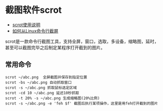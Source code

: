 # 截图软件scrot

* [scrot使用说明](http://blog.sina.com.cn/s/blog_57878a0f0101e4y2.html)
* [如何从Linux命令行截屏](https://linux.cn/article-3197-1.html)

scrot是一款命令行截图工具，支持全屏，窗口，选取，多设备，缩略图，延时，甚至可以截图完毕之后制定某程序打开截到的图片。

## 常用命令

```shell
scrot ~/abc.png  全屏截图并保存到指定位置
scrot -bs ~/abc.png 自动抓取窗口
scrot -s ~/abc.png 抓取鼠标选定区域
scrot -cd 10 ~/abc.png 延迟10秒抓取
scrot -t 20% -s ~/abc.png 生成缩略图(20%比例)
scrot -s ~/abc.png -e 'feh $f' 截图后执行某项操作，这里是用feh打开截到的图片
```

